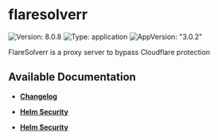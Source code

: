 # flaresolverr

![Version: 8.0.8](https://img.shields.io/badge/Version-8.0.8-informational?style=flat-square) ![Type: application](https://img.shields.io/badge/Type-application-informational?style=flat-square) ![AppVersion: "3.0.2"](https://img.shields.io/badge/AppVersion-"3.0.2"-informational?style=flat-square)

FlareSolverr is a proxy server to bypass Cloudflare protection

## Available Documentation

- [**Changelog**](CHANGELOG)

- [**Helm Security**](container-security)

- [**Helm Security**](helm-security)

